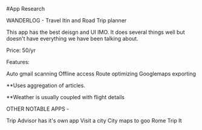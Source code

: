 #App Research

WANDERLOG - Travel Itin and Road Trip planner

This app has the best deisgn and UI IMO. It does several things well but doesn't have everything we have been talking about.

Price: 50/yr

Features:

Auto gmail scanning
Offline access
Route optimizing
Googlemaps exporting

**Uses aggregation of articles.

**Weather is usually coupled with flight details

OTHER NOTABLE APPS - 

Trip Advisor has it's own app
Visit a city
City maps to goo
Rome
Trip It


